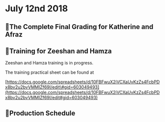 # July 12nd 2018

## 💯The Complete Final Grading for Katherine and Afraz





## 🏫Training for Zeeshan and Hamza

Zeeshan and Hamza training is in progress.

The training practical sheet can be found at

[https://docs.google.com/spreadsheets/d/10FBFwuX2iVCXaUvKzZs4FcbPDx8bv2u2bvVMMIZf69I/edit\#gid=603049493](https://docs.google.com/spreadsheets/d/10FBFwuX2iVCXaUvKzZs4FcbPDx8bv2u2bvVMMIZf69I/edit#gid=603049493)

## 📅Production Schedule 

